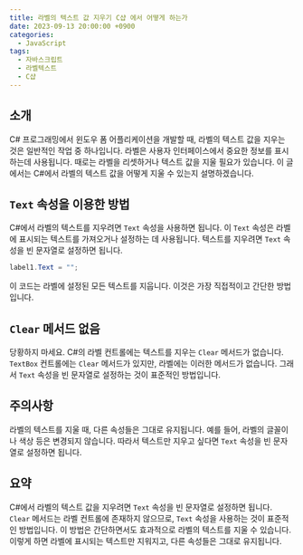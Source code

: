 ```yaml
---
title: 라벨의 텍스트 값 지우기 C샵 에서 어떻게 하는가
date: 2023-09-13 20:00:00 +0900
categories:
  - JavaScript
tags:
  - 자바스크립트
  - 라벨텍스트
  - C샵
---
```


## 소개

C# 프로그래밍에서 윈도우 폼 어플리케이션을 개발할 때, 라벨의 텍스트 값을 지우는 것은 일반적인 작업 중 하나입니다. 라벨은 사용자 인터페이스에서 중요한 정보를 표시하는데 사용됩니다. 때로는 라벨을 리셋하거나 텍스트 값을 지울 필요가 있습니다. 이 글에서는 C#에서 라벨의 텍스트 값을 어떻게 지울 수 있는지 설명하겠습니다.

## `Text` 속성을 이용한 방법

C#에서 라벨의 텍스트를 지우려면 `Text` 속성을 사용하면 됩니다. 이 `Text` 속성은 라벨에 표시되는 텍스트를 가져오거나 설정하는 데 사용됩니다. 텍스트를 지우려면 `Text` 속성을 빈 문자열로 설정하면 됩니다.

```csharp
label1.Text = "";
```

이 코드는 라벨에 설정된 모든 텍스트를 지웁니다. 이것은 가장 직접적이고 간단한 방법입니다.

## `Clear` 메서드 없음

당황하지 마세요. C#의 라벨 컨트롤에는 텍스트를 지우는 `Clear` 메서드가 없습니다. `TextBox` 컨트롤에는 `Clear` 메서드가 있지만, 라벨에는 이러한 메서드가 없습니다. 그래서 `Text` 속성을 빈 문자열로 설정하는 것이 표준적인 방법입니다.

## 주의사항

라벨의 텍스트를 지울 때, 다른 속성들은 그대로 유지됩니다. 예를 들어, 라벨의 글꼴이나 색상 등은 변경되지 않습니다. 따라서 텍스트만 지우고 싶다면 `Text` 속성을 빈 문자열로 설정하면 됩니다.

## 요약

C#에서 라벨의 텍스트 값을 지우려면 `Text` 속성을 빈 문자열로 설정하면 됩니다. `Clear` 메서드는 라벨 컨트롤에 존재하지 않으므로, `Text` 속성을 사용하는 것이 표준적인 방법입니다. 이 방법은 간단하면서도 효과적으로 라벨의 텍스트를 지울 수 있습니다. 이렇게 하면 라벨에 표시되는 텍스트만 지워지고, 다른 속성들은 그대로 유지됩니다.